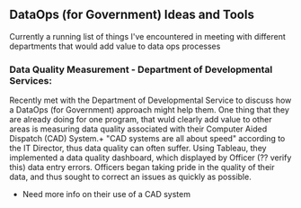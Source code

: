 ## DataOps (for Government) Ideas and Tools

Currently a running list of things I've encountered in meeting with different departments that would add value to data ops processes

### Data Quality Measurement - Department of Developmental Services:
Recently met with the Department of Developmental Service to discuss how a DataOps (for Government) approach might help them. One thing that they are already doing for one program, that wuld clearly add value to other areas is measuring data quality associated with their Computer Aided Dispatch (CAD) System.+ "CAD systems are all about speed" according to the IT Director, thus data quality can often suffer. Using Tableau, they implemented a data quality dashboard, which displayed by Officer (?? verify this) data entry errors. Officers began taking pride in the quality of their data, and thus sought to correct an issues as quickly as possible.

+ Need more info on their use of a CAD system
